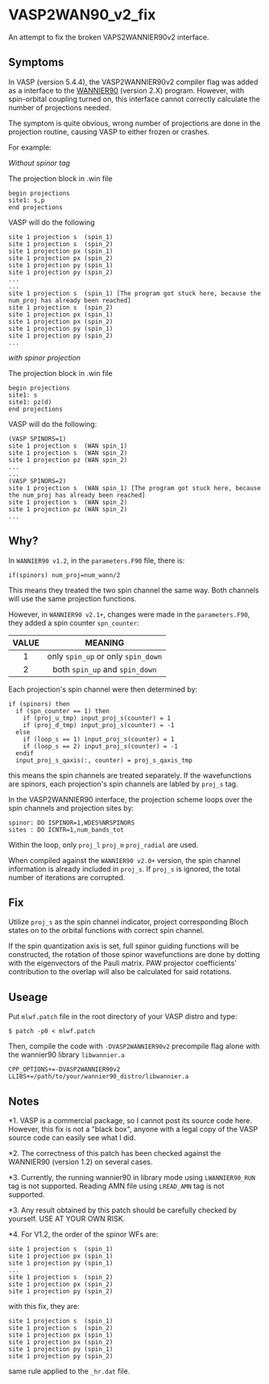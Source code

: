 # VASP2WAN90_v2_fix
An attempt to fix the broken VAPS2WANNIER90v2 interface.

## Symptoms
In VASP (version 5.4.4), the VASP2WANNIER90v2 compiler flag was added as a interface to the [WANNIER90](https://github.com/wannier-developers/wannier90) (version 2.X) program.
However, with spin-orbital coupling turned on, this interface cannot correctly calculate the number of projections needed.

The symptom is quite obvious, wrong number of projections are done in the projection routine, causing VASP to either frozen or crashes.

For example:

*Without spinor tag*

The projection block in .win file
```
begin projections
site1: s,p
end projections
```
VASP will do the following
```
site 1 projection s  (spin_1)
site 1 projection s  (spin_2)
site 1 projection px (spin_1)
site 1 projection px (spin_2)
site 1 projection py (spin_1)
site 1 projection py (spin_2)
...
...
site 1 projection s  (spin_1) [The program got stuck here, because the num_proj has already been reached]
site 1 projection s  (spin_2)
site 1 projection px (spin_1)
site 1 projection px (spin_2)
site 1 projection py (spin_1)
site 1 projection py (spin_2)
...
```

*with spinor projection*

The projection block in .win file

```
begin projections
site1: s
site1: pz(d)
end projections
```
VASP will do the following:
```
(VASP SPINORS=1)
site 1 projection s  (WAN spin_1)
site 1 projection s  (WAN spin_2)
site 1 projection pz (WAN spin_2)
...
...
(VASP SPINORS=2)
site 1 projection s  (WAN spin_1) [The program got stuck here, because the num_proj has already been reached]
site 1 projection s  (WAN spin_2)
site 1 projection pz (WAN spin_2)
...
```

## Why?
In `WANNIER90 v1.2`, in the `parameters.F90` file, there is:
```
if(spinors) num_proj=num_wann/2
```
This means they treated the two spin channel the same way. Both channels will use the same projection functions.

However, in `WANNIER90 v2.1+`, changes were made in the `parameters.F90`, they added a spin counter `spn_counter`:

|          VALUE         |                MEANING                |
|:----------------------:|:-------------------------------------:|
|          1             |  only `spin_up` or only `spin_down`   |
|          2             |  both `spin_up` and `spin_down`       |

Each projection's spin channel were then determined by:
```
if (spinors) then
  if (spn_counter == 1) then
    if (proj_u_tmp) input_proj_s(counter) = 1
    if (proj_d_tmp) input_proj_s(counter) = -1
  else
    if (loop_s == 1) input_proj_s(counter) = 1
    if (loop_s == 2) input_proj_s(counter) = -1
  endif
  input_proj_s_qaxis(:, counter) = proj_s_qaxis_tmp
```
this means the spin channels are treated separately. If the wavefunctions are spinors, each projection's spin channels are labled by `proj_s` tag.

In the VASP2WANNIER90 interface, the projection scheme loops over the spin channels and projection sites by:
```
spinor: DO ISPINOR=1,WDES%NRSPINORS
sites : DO ICNTR=1,num_bands_tot
```
Within the loop, only `proj_l` `proj_m` `proj_radial` are used.

When compiled against the `WANNIER90 v2.0+` version, the spin channel information is already included in `proj_s`. If `proj_s` is ignored, the total number of iterations are corrupted.


## Fix
Utilize `proj_s` as the spin channel indicator, project corresponding Bloch states on to the orbital functions with correct spin channel.

If the spin quantization axis is set, full spinor guiding functions will be constructed, the rotation of those spinor wavefunctions are done by dotting with the eigenvectors of the Pauli matrix. PAW projector coefficients' contribution to the overlap will also be calculated for said rotations.

## Useage
Put `mlwf.patch` file in the root directory of your VASP distro and type:
```
$ patch -p0 < mlwf.patch
```
Then, compile the code with `-DVASP2WANNIER90v2` precompile flag alone with the wannier90 library `libwannier.a`
```
CPP_OPTIONS+=-DVASP2WANNIER90v2
LLIBS+=/path/to/your/wannier90_distro/libwannier.a
```

## Notes

*1. VASP is a commercial package, so I cannot post its source code here. However, this fix is not a "black box", anyone with a legal copy of the VASP source code can easily see what I did.

*2. The correctness of this patch has been checked against the WANNIER90 (version 1.2) on several cases.

*3. Currently, the running wannier90 in library mode using `LWANNIER90_RUN` tag is not supported. Reading AMN file using `LREAD_AMN` tag is not supported.

*3. Any result obtained by this patch should be carefully checked by yourself. USE AT YOUR OWN RISK.

*4. For V1.2, the order of the spinor WFs are:

```
site 1 projection s  (spin_1)
site 1 projection px (spin_1)
site 1 projection py (spin_1)
...
site 1 projection s  (spin_2)
site 1 projection px (spin_2)
site 1 projection py (spin_2)
```
with this fix, they are:
```
site 1 projection s  (spin_1)
site 1 projection s  (spin_2)
site 1 projection px (spin_1)
site 1 projection px (spin_2)
site 1 projection py (spin_1)
site 1 projection py (spin_2)
```
same rule applied to the `_hr.dat` file.

